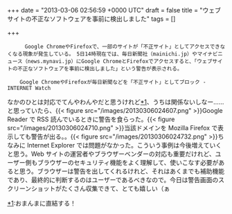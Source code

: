 
+++
date = "2013-03-06 02:56:59 +0000 UTC"
draft = false
title = "ウェブサイトの不正なソフトウェアを事前に検出しました"
tags = []

+++
>
        　Google ChromeやFirefoxで、一部のサイトが「不正サイト」としてアクセスできなくなる現象が発生している。　5日14時現在では、毎日新聞社（mainichi.jp）やマイナビニュース（news.mynavi.jp）にGoogle ChromeとFirefoxでアクセスすると、「ウェブサイトの不正なソフトウェアを事前に検出しました」という警告が表示される。

        Google ChromeやFirefoxが毎日新聞などを「不正サイト」としてブロック -INTERNET Watch
    
なかのひとは対応でてんやわんやだと思うけれど<a href="#f1" name="fn1" title="おまんまに直結する！">*1</a>、うちは関係ないしなー……と思っていたら、{{< figure src="/images/20130306024607.png"  >}}Google Reader で RSS 読んでいるときに警告を食らった。{{< figure src="/images/20130306024710.png"  >}}当該ドメインを Mozilla Firefox で表示しても警告が出る。。{{< figure src="/images/20130306024732.png"  >}}ちなみに Internet Explorer では問題がなかった。こういう事例は今後増えていくと思う。Web サイトの運営者やブラウザーベンダーの対応も重要だけれど、ユーザー側もブラウザーのセキュリティ機能をよく理解して、使いこなす必要があると思う。ブラウザーは警告を出してくれるけれど、それはあくまでも補助機能であり、最終的に判断するのはユーザーであるべきなので。今日は警告画面のスクリーンショットがたくさん収集できて、とても嬉しい（ぁ
<div class="footnote">
<a href="#fn1" name="f1" class="footnote-number">*1</a><span class="footnote-delimiter">:</span><span class="footnote-text">おまんまに直結する！</span>
</div>

